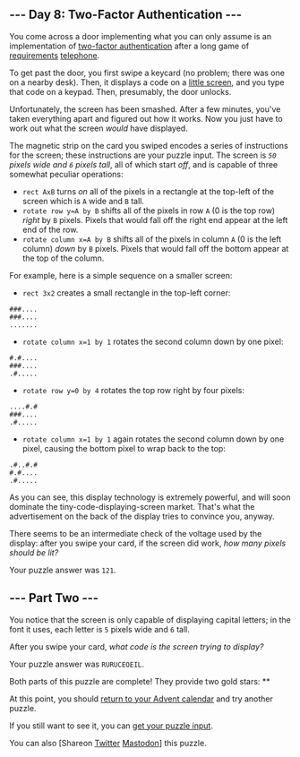 
## --- Day 8: Two-Factor Authentication ---

You come across a door implementing what you can only assume is an implementation of [two-factor authentication](https://en.wikipedia.org/wiki/Multi-factor_authentication) after a long game of [requirements](https://en.wikipedia.org/wiki/Requirement) [telephone](https://en.wikipedia.org/wiki/Chinese_whispers).


To get past the door, you first swipe a keycard (no problem; there was one on a nearby desk). Then, it displays a code on a [little screen](https://www.google.com/search?q=tiny+lcd&tbm=isch), and you type that code on a keypad. Then, presumably, the door unlocks.


Unfortunately, the screen has been smashed. After a few minutes, you've taken everything apart and figured out how it works. Now you just have to work out what the screen *would* have displayed.


The magnetic strip on the card you swiped encodes a series of instructions for the screen; these instructions are your puzzle input. The screen is *`50` pixels wide and `6` pixels tall*, all of which start *off*, and is capable of three somewhat peculiar operations:


* `rect AxB` turns *on* all of the pixels in a rectangle at the top-left of the screen which is `A` wide and `B` tall.
* `rotate row y=A by B` shifts all of the pixels in row `A` (0 is the top row) *right* by `B` pixels. Pixels that would fall off the right end appear at the left end of the row.
* `rotate column x=A by B` shifts all of the pixels in column `A` (0 is the left column) *down* by `B` pixels. Pixels that would fall off the bottom appear at the top of the column.


For example, here is a simple sequence on a smaller screen:


* `rect 3x2` creates a small rectangle in the top-left corner:


```
###....
###....
.......
```
* `rotate column x=1 by 1` rotates the second column down by one pixel:


```
#.#....
###....
.#.....
```
* `rotate row y=0 by 4` rotates the top row right by four pixels:


```
....#.#
###....
.#.....
```
* `rotate column x=1 by 1` again rotates the second column down by one pixel, causing the bottom pixel to wrap back to the top:


```
.#..#.#
#.#....
.#.....
```


As you can see, this display technology is extremely powerful, and will soon dominate the tiny-code-displaying-screen market. That's what the advertisement on the back of the display tries to convince you, anyway.


There seems to be an intermediate check of the voltage used by the display: after you swipe your card, if the screen did work, *how many pixels should be lit?*



Your puzzle answer was `121`.

## --- Part Two ---

You notice that the screen is only capable of displaying capital letters; in the font it uses, each letter is `5` pixels wide and `6` tall.


After you swipe your card, *what code is the screen trying to display?*



Your puzzle answer was `RURUCEOEIL`.

Both parts of this puzzle are complete! They provide two gold stars: \*\*


At this point, you should [return to your Advent calendar](/2016) and try another puzzle.


If you still want to see it, you can [get your puzzle input](8/input).


You can also [Shareon
 [Twitter](https://twitter.com/intent/tweet?text=I%27ve+completed+%22Two%2DFactor+Authentication%22+%2D+Day+8+%2D+Advent+of+Code+2016&url=https%3A%2F%2Fadventofcode%2Ecom%2F2016%2Fday%2F8&related=ericwastl&hashtags=AdventOfCode)
[Mastodon](javascript:void(0);)] this puzzle.


